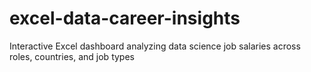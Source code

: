 # excel-data-career-insights
Interactive Excel dashboard analyzing data science job salaries across roles, countries, and job types
